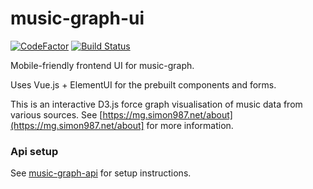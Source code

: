 # music-graph-ui

[![CodeFactor](https://www.codefactor.io/repository/github/simon987/music-graph-ui/badge)](https://www.codefactor.io/repository/github/simon987/music-graph-ui)
[![Build Status](https://ci.simon987.net/buildStatus/icon?job=music_graph)](https://ci.simon987.net/job/music_graph/)


Mobile-friendly frontend UI for music-graph.

Uses Vue.js + ElementUI for the prebuilt components and forms.

This is an interactive D3.js force graph visualisation of music data from various sources. See [https://mg.simon987.net/about](https://mg.simon987.net/about] for more information.


### Api setup

See [music-graph-api](https://github.com/simon987/music-graph-api) for setup instructions.

